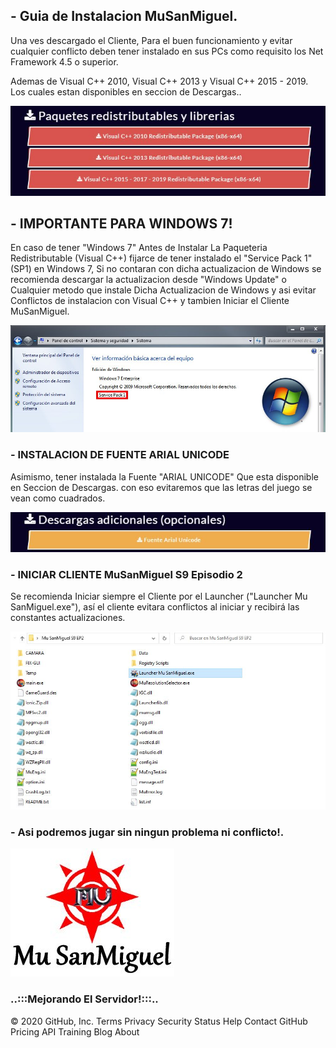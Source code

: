 <!-- saved from url=(0091)file:///C:/Users/Ra%C3%BAl/Desktop/Nueva%20carpeta%20(2)/Guia%20MuSanMiguel%20S9%20EP2.html -->
<html><head><meta http-equiv="Content-Type" content="text/html; charset=UTF-8"></head><body><h2>- Guia de Instalacion MuSanMiguel.</h2>

<p>Una ves descargado el Cliente, Para el buen funcionamiento y evitar cualquier conflicto deben tener instalado en sus PCs como requisito los Net Framework 4.5 o superior.</p>
<p>Ademas de Visual C++ 2010, Visual C++ 2013 y Visual C++ 2015 - 2019. Los cuales estan disponibles en seccion de Descargas..</p>

<img src="./Guia MuSanMiguel S9 EP2_files/uRzewG2.jpeg" alt="Imagen1">

<h2>- IMPORTANTE PARA WINDOWS 7!</h2>

<p>En caso de tener "Windows 7" Antes de Instalar La Paqueteria Redistributable (Visual C++) fijarce de tener instalado el "Service Pack 1" (SP1) en Windows 7, Si no contaran  con dicha actualizacion de Windows se recomienda descargar la actualizacion desde "Windows Update" o Cualquier metodo que instale Dicha Actualizacion de Windows y asi evitar Conflictos de instalacion con Visual C++ y tambien Iniciar el Cliente MuSanMiguel.</p><p>

<img src="./Guia MuSanMiguel S9 EP2_files/6CvqkON.jpeg" alt="Imagen2">


</p><h3>- INSTALACION DE FUENTE ARIAL UNICODE</h3>

<p>Asimismo, tener instalada la Fuente "ARIAL UNICODE"  Que esta disponible en Seccion de Descargas.
con eso evitaremos que las letras del juego se vean como cuadrados.</p>

<img src="./Guia MuSanMiguel S9 EP2_files/OsjicbT.jpeg" alt="Imagen3">

<h3>- INICIAR CLIENTE MuSanMiguel S9 Episodio 2</h3>
<p>Se recomienda Iniciar siempre el Cliente por el Launcher ("Launcher Mu SanMiguel.exe"), así el cliente evitara conflictos al iniciar y recibirá las constantes actualizaciones.</p>

<img src="./Guia MuSanMiguel S9 EP2_files/2FIrnaH.jpeg" alt="Imagen4">

<h3>- Asi podremos jugar sin ningun problema ni conflicto!.</h3>

<img src="./Guia MuSanMiguel S9 EP2_files/pnwNoi9.jpeg" alt="Imagen1">

<h3>..:::Mejorando El Servidor!:::..</h3></body></html>
© 2020 GitHub, Inc.
Terms
Privacy
Security
Status
Help
Contact GitHub
Pricing
API
Training
Blog
About
